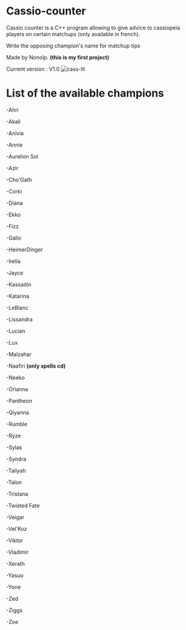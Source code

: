 # Cassio-counter
Cassio counter is a C++ program allowing to give advice to cassiopeia players on certain matchups (only available in french). 

Write the opposing champion's name for matchup tips

Made by Nonolp. **(this is my first project)**

Current version : V1.0 ![cass-lit](https://github.com/Nonolp/Cassio-counter/assets/78102501/62388821-4dcc-4eef-a1ac-cce5ddbc34e2)


# List of the available champions

-Ahri

-Akali

-Anivia

-Annie

-Aurelion Sol

-Azir

-Cho'Gath

-Corki

-Diana

-Ekko

-Fizz

-Galio

-HeimerDinger

-Irelia

-Jayce

-Kassadin

-Katarina

-LeBlanc

-Lissandra

-Lucian

-Lux

-Malzahar

-Naafiri **(only spells cd)**

-Neeko

-Orianna

-Pantheon

-Qiyanna

-Rumble

-Ryze

-Sylas

-Syndra

-Taliyah

-Talon

-Tristana

-Twisted Fate

-Veigar

-Vel'Koz

-Viktor

-Vladimir

-Xerath

-Yasuo

-Yone

-Zed

-Ziggs

-Zoe

